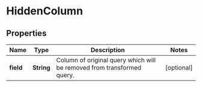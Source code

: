 
# HiddenColumn

## Properties
Name | Type | Description | Notes
------------ | ------------- | ------------- | -------------
**field** | **String** | Column of original query which will be removed from transformed query. |  [optional]



